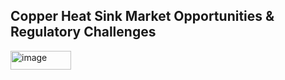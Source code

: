 <h2><strong>Copper Heat Sink Market Opportunities & Regulatory Challenges</strong></h2>
<img width="97" height="30" alt="image" src="https://github.com/user-attachments/assets/71ade3ec-3dad-4d98-bb74-b05faefeee55" />
